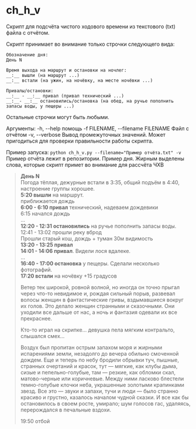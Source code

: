 # ch_h_v

Cкрипт для подсчёта чистого ходового времени из текстового (txt) файла с отчётом.

Скрипт принимает во внимание только строчки следующего вида:

```
Обозначение дня:
День N

Время выхода на маршрут и остановки на ночлег:
__:__ вышли (на маршрут ...)
__:__ встали (на ужин, на ночёвку, на месте ночёвки ...)

Привалы/остановки:
__:__ - __:__ привал (привал технический ...)
__:__- __:__ остановились/остановка (на обед, на ручье пополнить запасы воды, у пещеры ...)
```

Остальные строчки могут быть любыми.

Аргументы:
  -h, --help            помощь
  -f FILENAME, --filename FILENAME
                        Файл с отчётом
  -v, --verbose         Вывод промежуточных значений. Может пригодиться для проверки правильности работы скрипта.

Пример запуска: `python ch_h_v.py --filename="Пример отчёта.txt" -v`
Пример отчёта лежит в репозитории.
Пример дня. Жирным выделены слова, которые скрипт примет во внимание для рассчёта ЧХВ

> **День N**  
> Погода тёплая, дежурные встали в 3:35, общий подъём в 4:40, настроение группы хорошее.  
> **5:20 вышли** на маршрут.  
> приближается дождь  
> **6:00 - 6:10 привал** технический, надеваем дождевики  
> 6:15 начался дождь  
> ...  
> **12:20 - 12:31 остановились** на ручье пополнить запасы воды.  
> 12:41 - 13:02 прошли реку вброд  
> Прошли старый кош, дождь + туман 30м видимость  
> **13:20 - 13:25 привал**  
> **14:01 - 14:06 привал**. Видели лося вдалеке.  
> ...  
> **16:40 - 17:00 остановка** у пещеры. Сделали несколько фотографий.  
> **17:20 встали** на ночёвку +15 градусов  
>  
> Ветер тек широкой, ровной волной, но иногда он точно прыгал через что-то невидимое и, рождая сильный порыв, развевал волосы женщин в фантастические гривы, вздымавшиеся вокруг их голов. Это делало женщин странными и сказочными. Они уходили все дальше от нас, а ночь и фантазия одевали их все прекраснее.  
>  
> Кто-то играл на скрипке... девушка пела мягким контральто, слышался смех...  
> 
> Воздух был пропитан острым запахом моря и жирными испарениями земли, незадолго до вечера обильно смоченной дождем. Еще и теперь по небу бродили обрывки туч, пышные, странных очертаний и красок, тут — мягкие, как клубы дыма, сизые и пепельно-голубые, там — резкие, как обломки скал, матово-черные или коричневые. Между ними ласково блестели темно-голубые клочки неба, украшенные золотыми крапинками звезд. Все это — звуки и запахи, тучи и люди — было странно красиво и грустно, казалось началом чудной сказки. И все как бы остановилось в своем росте, умирало; шум голосов гас, удаляясь, перерождался в печальные вздохи.  
>  
> 19:50 отбой  
